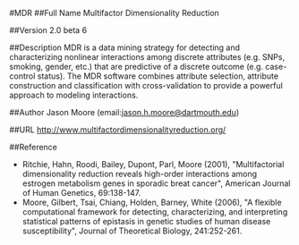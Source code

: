 #MDR
##Full Name
Multifactor Dimensionality Reduction

##Version
2.0 beta 6

##Description
MDR is a data mining strategy for detecting and characterizing nonlinear interactions among discrete attributes (e.g. SNPs, smoking, gender, etc.) that are predictive of a discrete outcome (e.g. case-control status). The MDR software combines attribute selection, attribute construction and classification with cross-validation to provide a powerful approach to modeling interactions.

##Author
Jason Moore (email:jason.h.moore@dartmouth.edu)

##URL
http://www.multifactordimensionalityreduction.org/

##Reference
* Ritchie, Hahn, Roodi, Bailey, Dupont, Parl, Moore (2001), "Multifactorial dimensionality reduction reveals high-order interactions among estrogen metabolism genes in sporadic breat cancer", American Journal of Human Genetics, 69:138-147.
* Moore, Gilbert, Tsai, Chiang, Holden, Barney, White (2006), "A flexible computational framework for detecting, characterizing, and interpreting statistical patterns of epistasis in genetic studies of human disease susceptibility", Journal of Theoretical Biology, 241:252-261.

